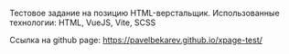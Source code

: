 Тестовое задание на позицию HTML-верстальщик. 
Использованные технологии: HTML, VueJS, Vite, SCSS

Ссылка на github page: https://pavelbekarev.github.io/xpage-test/

